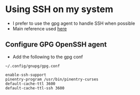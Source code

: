 # Using SSH on my system

- I prefer to use the gpg agent to handle SSH when possible
- Main reference used [here](https://dnaeon.github.io/using-gnupg-with-openssh/)

## Configure GPG OpenSSH agent

- Add the following to the gpg conf

```vim
~/.config/gnupg/gpg.conf

enable-ssh-support
pinentry-program /usr/bin/pinentry-curses
default-cache-ttl 3600
default-cache-ttl-ssh 3600
```
